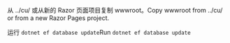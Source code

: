 <span data-ttu-id="f59bd-101">从 ../cu/ 或从新的 Razor 页面项目复制 wwwroot。</span><span class="sxs-lookup"><span data-stu-id="f59bd-101">Copy wwwroot from ../cu/ or from a new Razor Pages project.</span></span>

<span data-ttu-id="f59bd-102">运行 `dotnet ef database update`</span><span class="sxs-lookup"><span data-stu-id="f59bd-102">Run `dotnet ef database update`</span></span>
